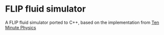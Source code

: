 # FLIP fluid simulator

A FLIP fluid simulator ported to C++, based on the implementation from [Ten Minute Physics](https://www.youtube.com/watch?v=XmzBREkK8kY&t=506s)